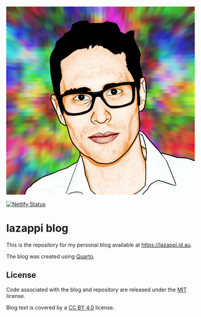 <p align="center"><a href="https://lazappi.id.au" target="_blank" rel="noopener"><img src="profile.png" alt="Profile image"></a></p>

[![Netlify Status](https://api.netlify.com/api/v1/badges/5eca3cc1-a042-44c9-bb0d-41c471c27885/deploy-status)](https://app.netlify.com/sites/lazappi/deploys)

# lazappi blog

This is the repository for my personal blog available at https://lazappi.id.au.

The blog was created using [Quarto](https://quarto.org).

## License

Code associated with the blog and repository are released under the [MIT](https://choosealicense.com/licenses/mit/) license.

Blog text is covered by a [CC BY 4.0](https://creativecommons.org/licenses/by/4.0/) license.
